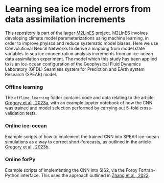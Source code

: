 # Learning sea ice model errors from data assimilation increments

This repository is part of the larger [M2LInES](https://m2lines.github.io) project. M2LInES involves developing climate model parameterizations using machine learning, in order to improve phyiscs and reduce systematic model biases. Here we use Convolutional Neural Networks to derive a mapping from model state variables to sea ice concentration analysis increments from an ice-ocean data assimilation experiment. The model which this study has been applied to is an ice-ocean configuration of the Geophysical Fluid Dynamics Laboratory (GFDL) Seamless system for Prediction and EArth system Research (SPEAR) model.

### Offline learning

The `offline_learning` folder contains code and data relating to the article [Gregory et al., 2023a](https://agupubs.onlinelibrary.wiley.com/doi/pdfdirect/10.1029/2023MS003757), with an example jupyter notebook of how the CNN was trained and model selection performed by carrying out 5-fold cross-validation tests.

### Online ice-ocean

Example scripts of how to implement the trained CNN into SPEAR ice-ocean simulations as a way to correct short-forecasts, as outlined in the article [Gregory et al., 2023b](https://arxiv.org/pdf/2310.02488.pdf).

### Online forPy

Example scripts of implementing the CNN into SIS2, via the Forpy Fortran-Python interface. This uses the approach outlined in [Zhang et al., 2023](https://agupubs.onlinelibrary.wiley.com/doi/pdfdirect/10.1029/2023MS003697).
